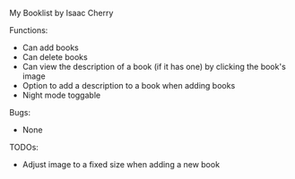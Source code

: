 My Booklist by Isaac Cherry

Functions:
- Can add books
- Can delete books
- Can view the description of a book (if it has one) by clicking the book's image
- Option to add a description to a book when adding books
- Night mode toggable

Bugs:
- None

TODOs:
- Adjust image to a fixed size when adding a new book

